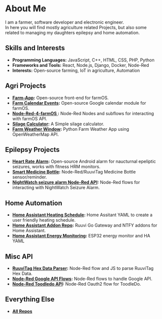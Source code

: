 # About Me
I am a farmer, software developer and electronic engineer. <br> 
In here you will find mostly agriculture related Projects, but also some related to managing my daughters epilepsy and home automation. 

## Skills and Interests
- **Programming Languages:** JavaScript, C++, HTML, CSS, PHP, Python
- **Frameworks and Tools:** React, Node.js, Django, Docker, Node-Red
- **Interests:** Open-source farming, IoT in agriculture, Automation

## Agri Projects
- **[Farm-App](https://github.com/Farmer-Eds-Shed/farm-app):** Open-source front-end for farmOS.
- **[Farm Calendar Events](https://github.com/Farmer-Eds-Shed/farm_calendar_events):** Open-source Google calendar module for farmOS.
- **[Node-Red-4-farmOS ](https://github.com/Farmer-Eds-Shed/Node-Red-4-farmOS):** Node-Red Nodes and subflows for interacting with farmOS API.
- **[Silage Calculator](https://github.com/Farmer-Eds-Shed/Silage-Calculator):** A Simple silage calculator.
- **[Farm Weather Window](https://github.com/Farmer-Eds-Shed/Farm-Weather-Window):** Python Farm Weather App using OpenWeatherMap API.

## Epilepsy Projects
- **[Heart Rate Alarm](https://github.com/Farmer-Eds-Shed/Heart-Rate-Alarm):** Open-source Android alarm for naucturnal epeliptic seizures, works with fitness HRM monitors.
- **[Smart Medicine Bottle](https://github.com/Farmer-Eds-Shed/Smart-Medicine-Bottle):** Node-Red/RuuviTag Medicine Bottle sensor/reminder.
- **[NightWatch seizure alarm Node-Red API](https://github.com/Farmer-Eds-Shed/NightWatch-seizure-alarm-Node-Red-API):** Node-Red flows for interacting with NightWatch Seizure Alarm.

## Home Automation
- **[Home Assistant Heating Schedule](https://github.com/Farmer-Eds-Shed/Home-Assistant-Heating-Schedule):** Home Assitant YAML to create a user friendly heating schedule.
- **[Home Assistant Addon Repo](https://github.com/Farmer-Eds-Shed/Home-Assistant-Addon-Repo):** Ruuvi Go Gateway and NTFY addons for Home Assistant.
- **[Home Assistant Energy Monitoring](https://github.com/Farmer-Eds-Shed/Home-Assistant-Energy-Monitoring):** ESP32 energy monitor and HA YAML

## Misc API
- **[RuuviTag Hex Data Parser](https://github.com/Farmer-Eds-Shed/RuuviTag-Node-Red-Hex-Data-Parser):** Node-Red flow and JS to parse RuuviTag Hex Data.
- **[Node-Red Google API Flows](https://github.com/Farmer-Eds-Shed/Node-Red-Google-API-Flows):** Node-Red flows to handle Google API.
- **[Node-Red Toodledo API](https://github.com/Farmer-Eds-Shed/Toodledo-Node-Red-API):** Node-Red Oauth2 flow for ToodleDo.

## Everything Else
- **[All Repos](https://github.com/Farmer-Eds-Shed?tab=repositories)**


